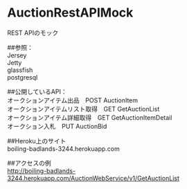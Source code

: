 # AuctionRestAPIMock
REST APIのモック

##参照：  
  Jersey  
  Jetty  
  glassfish  
  postgresql  

##公開しているAPI：  
  オークションアイテム出品　POST AuctionItem  
  オークションアイテムリスト取得　GET GetAuctionList  
  オークションアイテム詳細取得　GET GetAuctionItemDetail  
  オークション入札　PUT AuctionBid  

##Heroku上のサイト  
  boiling-badlands-3244.herokuapp.com

##アクセスの例  
  http://boiling-badlands-3244.herokuapp.com/AuctionWebService/v1/GetAuctionList
